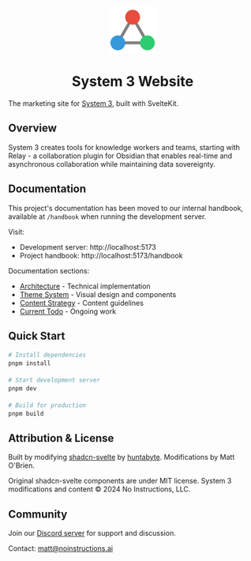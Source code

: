 <p align="center">
 <img align="center" src="apps/www/static/icon-256x256.png" height="96" />
 <h1 align="center">
  System 3 Website
 </h1>
</p>

The marketing site for [System 3](https://system3.md), built with SvelteKit.

## Overview

System 3 creates tools for knowledge workers and teams, starting with Relay - a collaboration plugin for Obsidian that enables real-time and asynchronous collaboration while maintaining data sovereignty.

## Documentation

This project's documentation has been moved to our internal handbook, available at `/handbook` when running the development server.

Visit:
- Development server: http://localhost:5173
- Project handbook: http://localhost:5173/handbook

Documentation sections:
- [Architecture](/handbook/architecture) - Technical implementation
- [Theme System](/handbook/theme-system) - Visual design and components
- [Content Strategy](/handbook/content-strategy) - Content guidelines
- [Current Todo](/handbook/todo) - Ongoing work

## Quick Start

```bash
# Install dependencies
pnpm install

# Start development server
pnpm dev

# Build for production
pnpm build
```

## Attribution & License

Built by modifying [shadcn-svelte](https://www.shadcn-svelte.com/) by [huntabyte](https://github.com/huntabyte). Modifications by Matt O'Brien.

Original shadcn-svelte components are under MIT license. System 3 modifications and content © 2024 No Instructions, LLC.

## Community

Join our [Discord server](https://discord.system3.md) for support and discussion.

Contact: matt@noinstructions.ai
